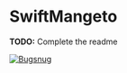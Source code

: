# SwiftMangeto

**TODO:** Complete the readme


[![Bugsnug](https://global-uploads.webflow.com/5c741219fd0819540590e785/5c741219fd0819856890e790_asset%2039.svg)](https://www.bugsnag.com/)

